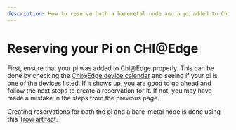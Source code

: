```yaml
---
description: How to reserve both a baremetal node and a pi added to Chi@Edge
---
```


# Reserving your Pi on CHI@Edge

First, ensure that your pi was added to Chi@Edge properly. This can be done by checking the [Chi@Edge device calendar](https://chi.edge.chameleoncloud.org/project/leases/calendar/device/) and seeing if your pi is one of the devices listed. If it shows up, you are good to go ahead and follow the next steps to create a reservation for it. If not, you may have made a mistake in the steps from the previous page.&#x20;

Creating reservations for both the pi and a bare-metal node is done using this [Trovi artifact](https://www.chameleoncloud.org/experiment/share/8800ebd1-411e-4e94-9b62-6883f09188e7).&#x20;
